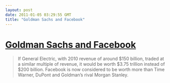 ```yaml
---
layout: post
date: 2011-01-05 03:29:55 GMT
title: "Goldman Sachs and Facebook"
---
```

# [Goldman Sachs and Facebook](http://opinionator.blogs.nytimes.com/2011/01/04/friends-with-benefits/)

> If General Electric, with 2010 revenue of around $150 billion, traded at a similar multiple of revenue, it would be worth $3.75 trillion instead of $200 billion. Facebook is now considered to be worth more than Time Warner, DuPont and Goldman’s rival Morgan Stanley.